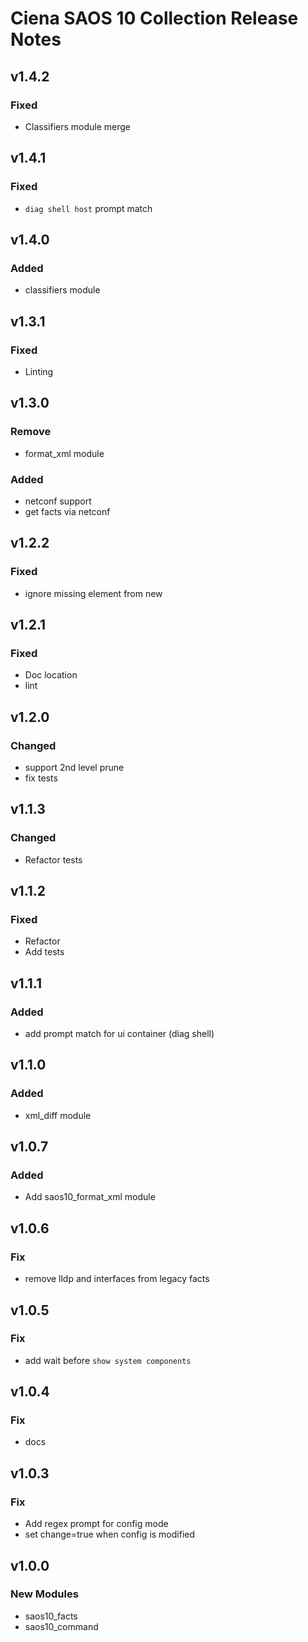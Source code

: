 # Ciena SAOS 10 Collection Release Notes

## v1.4.2

### Fixed
- Classifiers module merge

## v1.4.1

### Fixed
- `diag shell host` prompt match

## v1.4.0

### Added
- classifiers module

## v1.3.1

### Fixed
- Linting

## v1.3.0

### Remove
- format_xml module

### Added
- netconf support
- get facts via netconf

## v1.2.2

### Fixed

- ignore missing element from new

## v1.2.1

### Fixed

- Doc location
- lint

## v1.2.0

### Changed

- support 2nd level prune
- fix tests

## v1.1.3

### Changed

- Refactor tests

## v1.1.2

### Fixed

- Refactor
- Add tests

## v1.1.1

### Added

- add prompt match for ui container (diag shell)

## v1.1.0

### Added

- xml_diff module

## v1.0.7

### Added

- Add saos10_format_xml module

## v1.0.6

### Fix

- remove lldp and interfaces from legacy facts

## v1.0.5

### Fix

- add wait before `show system components`

## v1.0.4

### Fix

- docs

## v1.0.3

### Fix

- Add regex prompt for config mode
- set change=true when config is modified

## v1.0.0

### New Modules

- saos10_facts
- saos10_command
